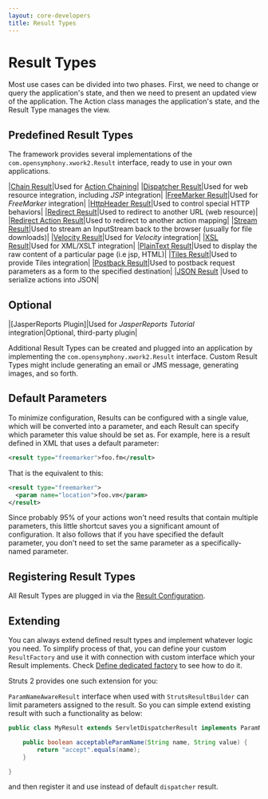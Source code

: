 ```yaml
---
layout: core-developers
title: Result Types
---
```


# Result Types

Most use cases can be divided into two phases. First, we need to change or query the application's state, and then we need 
to present an updated view of the application. The Action class manages the application's state, and the Result Type 
manages the view.

## Predefined Result Types

The framework provides several implementations of the `com.opensymphony.xwork2.Result` interface, ready to use in your 
own applications.

|[Chain Result](chain-result.html)|Used for [Action Chaining](action-chaining.html)|
|[Dispatcher Result](dispatcher-result.html)|Used for web resource integration, including _JSP_  integration|
|[FreeMarker Result](freemarker-result.html)|Used for _FreeMarker_  integration|
|[HttpHeader Result](httpheader-result.html)|Used to control special HTTP behaviors|
|[Redirect Result](redirect-result.html)|Used to redirect to another URL (web resource)|
|[Redirect Action Result](redirect-action-result.html)|Used to redirect to another action mapping|
|[Stream Result](stream-result.html)|Used to stream an InputStream back to the browser (usually for file downloads)|
|[Velocity Result](velocity-result.html)|Used for _Velocity_  integration|
|[XSL Result](xsl-result.html)|Used for XML/XSLT integration|
|[PlainText Result](plaintext-result.html)|Used to display the raw content of a particular page (i.e jsp, HTML)|
|[Tiles Result](tiles-result.html)|Used to provide Tiles integration|
|[Postback Result](postback-result.html)|Used to postback request parameters as a form to the specified destination|
|[JSON Result](json-result.html) |Used to serialize actions into JSON|

## Optional

|[JasperReports Plugin]|Used for _JasperReports Tutorial_  integration|Optional, third-party plugin|

Additional Result Types can be created and plugged into an application by implementing the `com.opensymphony.xwork2.Result`
interface. Custom Result Types might include generating an email or JMS message, generating images, and so forth.

## Default Parameters

To minimize configuration, Results can be configured with a single value, which will be converted into a parameter, 
and each Result can specify which parameter this value should be set as. For example, here is a result defined in XML 
that uses a default parameter:

```xml
<result type="freemarker">foo.fm</result>
```

That is the equivalent to this:

```xml
<result type="freemarker">
  <param name="location">foo.vm</param>
</result>
```

Since probably 95% of your actions won't need results that contain multiple parameters, this little shortcut saves you 
a significant amount of configuration. It also follows that if you have specified the default parameter, you don't need 
to set the same parameter as a specifically-named parameter.

## Registering Result Types

All Result Types are plugged in via the [Result Configuration](result-configuration.html).

## Extending

You can always extend defined result types and implement whatever logic you need. To simplify process of that, you can 
define your custom `ResultFactory` and use it with connection with custom interface which your Result implements. 
Check [Define dedicated factory](object-factory.html) to see how to do it.

Struts 2 provides one such extension for you: 

`ParamNameAwareResult` interface when used with `StrutsResultBuilder` can limit parameters assigned to the result. 
So you can simple extend existing result with such a functionality as below:

```java
public class MyResult extends ServletDispatcherResult implements ParamNameAwareResult {

    public boolean acceptableParamName(String name, String value) {
        return "accept".equals(name);
    }

}
```

and then register it and use instead of default `dispatcher` result.
